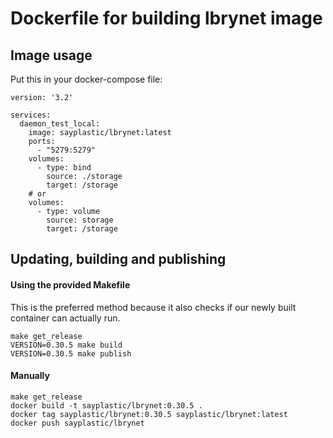 # Dockerfile for building lbrynet image

## Image usage

Put this in your docker-compose file:

```
version: '3.2'

services:
  daemon_test_local:
    image: sayplastic/lbrynet:latest
    ports:
      - "5279:5279"
    volumes:
      - type: bind
        source: ./storage
        target: /storage
    # or
    volumes:
      - type: volume
        source: storage
        target: /storage
```

## Updating, building and publishing

#### Using the provided Makefile

This is the preferred method because it also checks if our newly built container can actually run.

```
make get_release
VERSION=0.30.5 make build
VERSION=0.30.5 make publish
```

#### Manually

```
make get_release
docker build -t sayplastic/lbrynet:0.30.5 .
docker tag sayplastic/lbrynet:0.30.5 sayplastic/lbrynet:latest
docker push sayplastic/lbrynet
```
